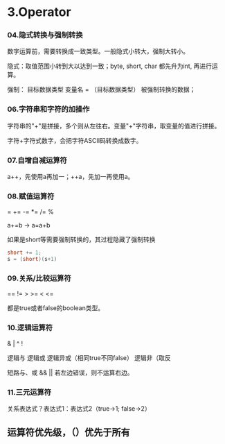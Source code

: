 # 3.Operator

### 04.隐式转换与强制转换

数字运算前，需要转换成一致类型。一般隐式小转大，强制大转小。

隐式：取值范围小转到大以达到一致；byte, short, char 都先升为int, 再进行运算。

强制： 目标数据类型  变量名  =  （目标数据类型）  被强制转换的数据；

### 06.字符串和字符的加操作

字符串的"+"是拼接，多个则从左往右。变量"+"字符串，取变量的值进行拼接。

字符+字符式数字，会把字符ASCII码转换成数字。

### 07.自增自减运算符

a++，先使用a再加一；++a，先加一再使用a。

### 08.赋值运算符

=	+=	-=	*=	/=	%

a+=b  ->  a=a+b

如果是short等需要强制转换的，其过程隐藏了强制转换

```java
short += 1;
s = (short)(s+1)
```

### 09.关系/比较运算符

==	!=	>	>=	<	<=

都是true或者false的boolean类型。

### 10.逻辑运算符

&		|		^			!

逻辑与	逻辑或	逻辑异或（相同true不同false）	逻辑非（取反

短路与、或 && ||  若左边错误，则不运算右边。

### 11.三元运算符

关系表达式？表达式1：表达式2（true->1; false->2）

## 运算符优先级，（）优先于所有

